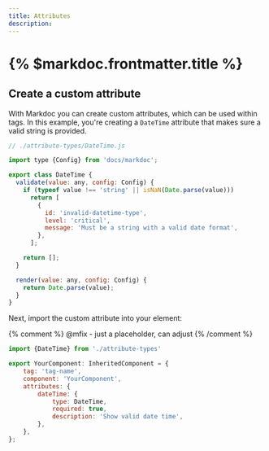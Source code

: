 ```yaml
---
title: Attributes
description:
---
```


# {% $markdoc.frontmatter.title %}


## Create a custom attribute

With Markdoc you can create custom attributes, which can be used within tags. In this example, you're creating a `DateTime` attribute that makes sure a valid string is provided.

```js
// ./attribute-types/DateTime.js

import type {Config} from 'docs/markdoc';

export class DateTime {
  validate(value: any, config: Config) {
    if (typeof value !== 'string' || isNaN(Date.parse(value)))
      return [
        {
          id: 'invalid-datetime-type',
          level: 'critical',
          message: 'Must be a string with a valid date format',
        },
      ];

    return [];
  }

  render(value: any, config: Config) {
    return Date.parse(value);
  }
}
```

Next, import the custom attribute into your element:

{% comment %}
@mfix - just a placeholder, can adjust
{% /comment %}

```js
import {DateTime} from './attribute-types'

export YourComponent: InheritedComponent = {
    tag: 'tag-name',
    component: 'YourComponent',
    attributes: {
        dateTime: {
            type: DateTime,
            required: true,
            description: 'Show valid date time',
        },
    },
};
```